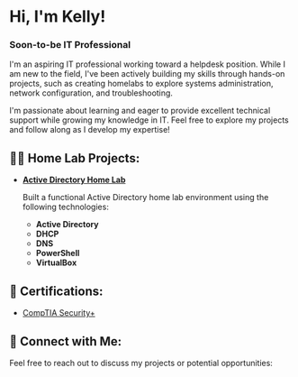 
  <h1>Hi, I'm Kelly!</h1>
  <h3>Soon-to-be IT Professional</h3>

  <p>
    I'm an aspiring IT professional working toward a helpdesk position. While I am new to the field, I've been actively building my skills through hands-on projects, such as creating homelabs to explore systems administration, network configuration, and troubleshooting.
  </p>
  
  <p>
    I'm passionate about learning and eager to provide excellent technical support while growing my knowledge in IT. Feel free to explore my projects and follow along as I develop my expertise!
  </p>

  <h2>👨‍💻 Home Lab Projects:</h2>
  <ul>
    <li>
      <b><a href="https://github.com/KellyChristman/ActiveDirectoryLab" target="_blank">Active Directory Home Lab</a></b>
      <p>Built a functional Active Directory home lab environment using the following technologies:</p>
      <ul>
        <li><b>Active Directory</b></li>
        <li><b>DHCP</b></li>
        <li><b>DNS</b></li>
        <li><b>PowerShell</b></li>
        <li><b>VirtualBox</b></li>
      </ul>
    </li>
  </ul>

  <h2>📜 Certifications:</h2>
  <ul>
    <li>
      <a href="https://www.certmetrics.com/comptia/public/verification.aspx?code=92KDNMK4CQL6VLK9" target="_blank">CompTIA Security+</a>
    </li>
  </ul>

  <h2>🤳 Connect with Me:</h2>
  <p>Feel free to reach out to discuss my projects or potential opportunities:</p>



